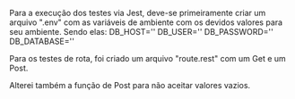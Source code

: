 Para a execução dos testes via Jest, deve-se primeiramente criar um arquivo ".env" com as variáveis de ambiente com os devidos valores para seu ambiente.
Sendo elas:
  DB_HOST=''
  DB_USER=''
  DB_PASSWORD=''
  DB_DATABASE=''

Para os testes de rota, foi criado um arquivo "route.rest" com um Get e um Post.

Alterei também a função de Post para não aceitar valores vazios.
